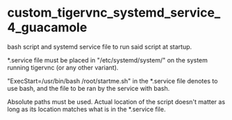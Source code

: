 # custom_tigervnc_systemd_service_4_guacamole
bash script and systemd service file to run said script at startup.

*.service file must be placed in "/etc/systemd/system/" on the system running tigervnc (or any other variant).

"ExecStart=/usr/bin/bash /root/startme.sh" in the *.service file denotes to use bash, and the file to be ran by the service with bash.

Absolute paths must be used.
Actual location of the script doesn't matter as long as its location matches what is in the *.service file.
